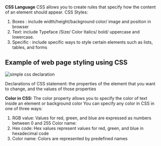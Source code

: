 **CSS Language**
CSS allows you to create rules that specify how the content of an element should appear.
CSS Styles:
1.	Boxes : include width/height/background color/ image and position in browser
2.	Text: include Typeface /Size/ Color Italics/ bold/ uppercase and lowercase.
3.	Specific : include specific ways to style certain elements such as lists, tables, and forms


 ## Example of web page styling using CSS

![simple css declaration](https://study.com/cimages/multimages/16/external-css-1.png)


Declarations of CSS statement: the properties of the element that you want to change, and the values of those properties

**Color in CSS:**
The color property allows you to specify the color of text inside an element or background color 
You can specify any color in CSS in one of three ways:
1.	RGB value: Values for red, green, and blue are expressed as numbers between 0 and 255 Color name:
2.	Hex code: Hex values represent values for red, green, and blue in hexadecimal code
3.	Color name: Colors are represented by predefined names
